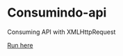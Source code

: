 # Consumindo-api
Consuming API with XMLHttpRequest

[Run here](https://api-ajax.rodrigocosta34.repl.co/)

